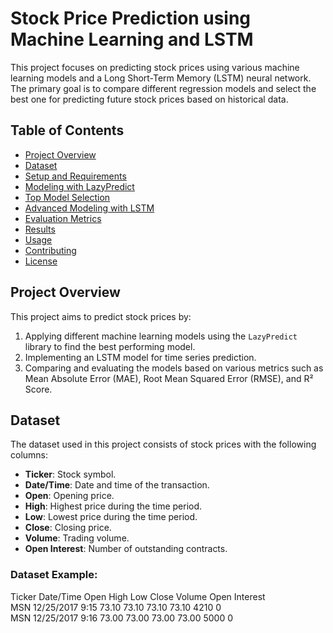# Stock Price Prediction using Machine Learning and LSTM

This project focuses on predicting stock prices using various machine learning models and a Long Short-Term Memory (LSTM) neural network. The primary goal is to compare different regression models and select the best one for predicting future stock prices based on historical data.

## Table of Contents
- [Project Overview](#project-overview)
- [Dataset](#dataset)
- [Setup and Requirements](#setup-and-requirements)
- [Modeling with LazyPredict](#modeling-with-lazypredict)
- [Top Model Selection](#top-model-selection)
- [Advanced Modeling with LSTM](#advanced-modeling-with-lstm)
- [Evaluation Metrics](#evaluation-metrics)
- [Results](#results)
- [Usage](#usage)
- [Contributing](#contributing)
- [License](#license)

## Project Overview
This project aims to predict stock prices by:
1. Applying different machine learning models using the `LazyPredict` library to find the best performing model.
2. Implementing an LSTM model for time series prediction.
3. Comparing and evaluating the models based on various metrics such as Mean Absolute Error (MAE), Root Mean Squared Error (RMSE), and R² Score.

## Dataset
The dataset used in this project consists of stock prices with the following columns:
- **Ticker**: Stock symbol.
- **Date/Time**: Date and time of the transaction.
- **Open**: Opening price.
- **High**: Highest price during the time period.
- **Low**: Lowest price during the time period.
- **Close**: Closing price.
- **Volume**: Trading volume.
- **Open Interest**: Number of outstanding contracts.

### Dataset Example:
Ticker Date/Time  Open High  Low   Close Volume Open Interest  
MSN    12/25/2017 9:15 73.10 73.10 73.10 73.10  4210 0  
MSN    12/25/2017 9:16 73.00 73.00 73.00 73.00  5000 0
